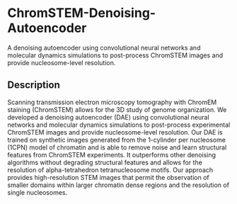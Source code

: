# ChromSTEM-Denoising-Autoencoder
A denoising autoencoder using convolutional neural networks and molecular dynamics simulations to post-process ChromSTEM images and provide nucleosome-level resolution.

## Description
Scanning transmission electron microscopy tomography with ChromEM staining (ChromSTEM) allows for the 3D study of genome organization. We developed a denoising autoencoder (DAE) using convolutional neural networks and molecular dynamics simulations to post-process experimental ChromSTEM images and provide nucleosome-level resolution. Our DAE is trained on synthetic images generated from the 1-cylinder per nucleosome (1CPN) model of chromatin and is able to remove noise and learn structural features from ChromSTEM experiments. It outperforms other denoising algorithms without degrading structural features and allows for the resolution of alpha-tetrahedron tetranucleosome motifs. Our approach provides high-resolution STEM images that permit the observation of smaller domains within larger chromatin dense regions and the resolution of single nucleosomes.
